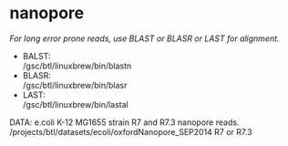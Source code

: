 nanopore
========
*For long error prone reads, use BLAST or BLASR or LAST for alignment.*
  
- BALST:  
  /gsc/btl/linuxbrew/bin/blastn  
- BLASR:  
  /gsc/btl/linuxbrew/bin/blasr
- LAST:  
  /gsc/btl/linuxbrew/bin/lastal  

DATA: e.coli K-12 MG1655 strain R7 and R7.3 nanopore reads.  
/projects/btl/datasets/ecoli/oxfordNanopore_SEP2014 R7 or R7.3
